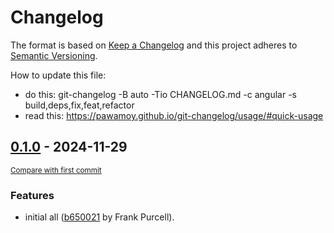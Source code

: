 # Changelog

The format is based on [Keep a Changelog](http://keepachangelog.com/en/1.0.0/)
and this project adheres to [Semantic Versioning](http://semver.org/spec/v2.0.0.html).

How to update this file:
- do this: git-changelog -B auto -Tio CHANGELOG.md -c angular -s build,deps,fix,feat,refactor
- read this: https://pawamoy.github.io/git-changelog/usage/#quick-usage


<!-- insertion marker -->
## [0.1.0](https://github.com/MrXinc/convert/releases/tag/0.1.0) - 2024-11-29

<small>[Compare with first commit](https://github.com/MrXinc/convert/compare/ab465124366eea0b930401525ce18ff99390fb9d...0.1.0)</small>

### Features

- initial all ([b650021](https://github.com/MrXinc/convert/commit/b650021c5f5e0385af0e5e9d1ecc0469de9ba3a3) by Frank Purcell).
